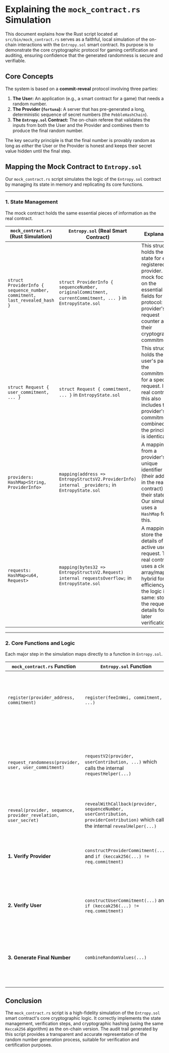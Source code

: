 # Explaining the `mock_contract.rs` Simulation

This document explains how the Rust script located at `src/bin/mock_contract.rs` serves as a faithful, local simulation of the on-chain interactions with the `Entropy.sol` smart contract. Its purpose is to demonstrate the core cryptographic protocol for gaming certification and auditing, ensuring confidence that the generated randomness is secure and verifiable.

## Core Concepts

The system is based on a **commit-reveal** protocol involving three parties:

1.  **The User:** An application (e.g., a smart contract for a game) that needs a random number.
2.  **The Provider (`fortuna`):** A server that has pre-generated a long, deterministic sequence of secret numbers (the `PebbleHashChain`).
3.  **The `Entropy.sol` Contract:** The on-chain referee that validates the inputs from both the User and the Provider and combines them to produce the final random number.

The key security principle is that the final number is provably random as long as *either* the User or the Provider is honest and keeps their secret value hidden until the final step.

## Mapping the Mock Contract to `Entropy.sol`

Our `mock_contract.rs` script simulates the logic of the `Entropy.sol` contract by managing its state in memory and replicating its core functions.

---

### 1. State Management

The mock contract holds the same essential pieces of information as the real contract.

| `mock_contract.rs` (Rust Simulation)                                                                | `Entropy.sol` (Real Smart Contract)                                                                    | Explanation                                                                                                                                                                                            |
| --------------------------------------------------------------------------------------------------- | ------------------------------------------------------------------------------------------------------ | ------------------------------------------------------------------------------------------------------------------------------------------------------------------------------------------------------ |
| `struct ProviderInfo { sequence_number, commitment, last_revealed_hash }`                           | `struct ProviderInfo { sequenceNumber, originalCommitment, currentCommitment, ... }` in `EntropyState.sol` | This struct holds the state for each registered provider. Our mock focuses on the essential fields for the protocol: the provider's request counter and their cryptographic commitments.                     |
| `struct Request { user_commitment, ... }`                                                           | `struct Request { commitment, ... }` in `EntropyState.sol`                                             | This struct holds the user's part of the commitment for a specific request. In the real contract, this also includes the provider's commitment combined, but the principle is identical.                 |
| `providers: HashMap<String, ProviderInfo>`                                                          | `mapping(address => EntropyStructsV2.ProviderInfo) internal _providers;` in `EntropyState.sol`         | A mapping from a provider's unique identifier (their address in the real contract) to their state. Our simulation uses a `HashMap` for this.                                                            |
| `requests: HashMap<u64, Request>`                                                                   | `mapping(bytes32 => EntropyStructsV2.Request) internal requestsOverflow;` in `EntropyState.sol`         | A mapping to store the details of an active user request. The real contract uses a clever array/mapping hybrid for gas efficiency, but the logic is the same: store the request details for later verification. |

---

### 2. Core Functions and Logic

Each major step in the simulation maps directly to a function in `Entropy.sol`.

| `mock_contract.rs` Function                                | `Entropy.sol` Function                                                                                                                              | Explanation                                                                                                                                                                                                                                                                                                 |
| ---------------------------------------------------------- | --------------------------------------------------------------------------------------------------------------------------------------------------- | ----------------------------------------------------------------------------------------------------------------------------------------------------------------------------------------------------------------------------------------------------------------------------------------------- |
| `register(provider_address, commitment)`                   | `register(feeInWei, commitment, ...)`                                                                                                               | **Provider Registration:** In both, a provider registers by submitting their initial commitment. In our simulation, this is the "top" hash (index 0) of their `PebbleHashChain`. The contract stores this value as the anchor for all future verifications from this provider.                                |
| `request_randomness(provider, user, user_commitment)`      | `requestV2(provider, userContribution, ...)` which calls the internal `requestHelper(...)`                                                           | **User Request:** A user submits their commitment (a hash of their secret). The contract assigns a `sequenceNumber` by incrementing the provider's internal counter (`providerInfo.sequenceNumber++`) and stores the user's commitment, linking it to the assigned sequence number. Our mock does the exact same. |
| `reveal(provider, sequence, provider_revelation, user_secret)` | `revealWithCallback(provider, sequenceNumber, userContribution, providerContribution)` which calls the internal `revealHelper(...)` | **Verification and Finalization:** This is the most critical step. The logic is identical in both the simulation and the real contract:                                                                                                                                                                 |
| **1. Verify Provider**                                     | `constructProviderCommitment(...)` and `if (keccak256(...) != req.commitment)`                                                                       | The mock contract hashes the `provider_revelation`. The result **must** equal the `last_revealed_hash` from the previous interaction. This proves the provider is correctly following their pre-committed hash chain.                                                                                    |
| **2. Verify User**                                         | `constructUserCommitment(...)` and `if (keccak256(...) != req.commitment)`                                                                           | The mock contract hashes the `user_secret`. The result **must** equal the `user_commitment` that the user submitted in their initial request. This proves the user is revealing the secret they originally committed to.                                                                               |
| **3. Generate Final Number**                               | `combineRandomValues(...)`                                                                                                                          | If both checks pass, the mock contract combines the `user_secret` and the `provider_revelation` by hashing them together. This produces the final, verifiably random number. This is identical to how the real contract generates the output.                                                          |

## Conclusion

The `mock_contract.rs` script is a high-fidelity simulation of the `Entropy.sol` smart contract's core cryptographic logic. It correctly implements the state management, verification steps, and cryptographic hashing (using the same `Keccak256` algorithm) as the on-chain version. The audit trail generated by this script provides a transparent and accurate representation of the random number generation process, suitable for verification and certification purposes. 